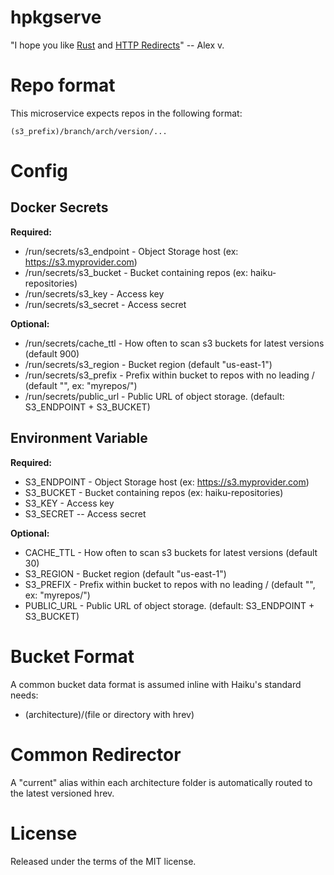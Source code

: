 # hpkgserve

"I hope you like [Rust](http://rust-lang.org) and [HTTP Redirects](https://en.wikipedia.org/wiki/URL_redirection#HTTP_status_codes_3xx)" -- Alex v.

# Repo format

This microservice expects repos in the following format:

```(s3_prefix)/branch/arch/version/...```

# Config

## Docker Secrets

**Required:**
  * /run/secrets/s3_endpoint - Object Storage host (ex: https://s3.myprovider.com)
  * /run/secrets/s3_bucket - Bucket containing repos (ex: haiku-repositories)
  * /run/secrets/s3_key - Access key
  * /run/secrets/s3_secret - Access secret

**Optional:**
  * /run/secrets/cache_ttl - How often to scan s3 buckets for latest versions (default 900)
  * /run/secrets/s3_region - Bucket region (default "us-east-1")
  * /run/secrets/s3_prefix - Prefix within bucket to repos with no leading / (default "", ex: "myrepos/")
  * /run/secrets/public_url - Public URL of object storage. (default: S3_ENDPOINT + S3_BUCKET)

## Environment Variable

**Required:**
  * S3_ENDPOINT - Object Storage host (ex: https://s3.myprovider.com)
  * S3_BUCKET - Bucket containing repos (ex: haiku-repositories)
  * S3_KEY - Access key
  * S3_SECRET -- Access secret

**Optional:**
  * CACHE_TTL - How often to scan s3 buckets for latest versions (default 30)
  * S3_REGION - Bucket region (default "us-east-1")
  * S3_PREFIX - Prefix within bucket to repos with no leading / (default "", ex: "myrepos/")
  * PUBLIC_URL - Public URL of object storage. (default: S3_ENDPOINT + S3_BUCKET)

# Bucket Format
A common bucket data format is assumed inline with Haiku's standard needs:

  * (architecture)/(file or directory with hrev)

# Common Redirector
A "current" alias within each architecture folder is automatically routed to the latest versioned hrev.

# License

Released under the terms of the MIT license.

